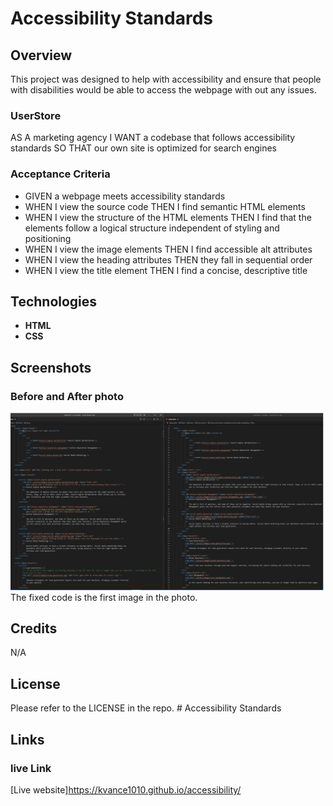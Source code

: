 # Accessibility Standards 

## Overview 

This project was designed to help with accessibility and ensure that people with disabilities would be able to access the webpage with out any issues.

### UserStore

AS A marketing agency
I WANT a codebase that follows accessibility standards
SO THAT our own site is optimized for search engines

### Acceptance Criteria

- GIVEN a webpage meets accessibility standards
- WHEN I view the source code
  THEN I find semantic HTML elements
- WHEN I view the structure of the HTML elements
  THEN I find that the elements follow a logical structure independent of styling and positioning
- WHEN I view the image elements
  THEN I find accessible alt attributes
- WHEN I view the heading attributes
  THEN they fall in sequential order
- WHEN I view the title element
  THEN I find a concise, descriptive title

## Technologies
 
- **HTML**
- **CSS**

## Screenshots
### Before and After photo

![screenshot of what the code looked like before making it more user accessible](./assets/images/code.png)
The fixed code is the first image in the photo.

## Credits

N/A

## License

Please refer to the LICENSE in the repo. # Accessibility Standards 

## Links

### live Link
[Live website]https://kvance1010.github.io/accessibility/
